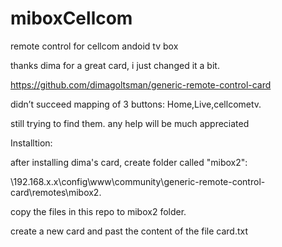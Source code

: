 # miboxCellcom
remote control for cellcom andoid tv box

thanks dima for a great card, i just changed it a bit.

https://github.com/dimagoltsman/generic-remote-control-card

didn’t succeed mapping of 3 buttons: Home,Live,cellcometv.

still trying to find them. any help will be much appreciated

Installtion:

after installing dima's card, create folder called "mibox2":

\\192.168.x.x\config\www\community\generic-remote-control-card\remotes\mibox2.

copy the files in this repo to mibox2 folder.


create a new card and past the content of the file card.txt
